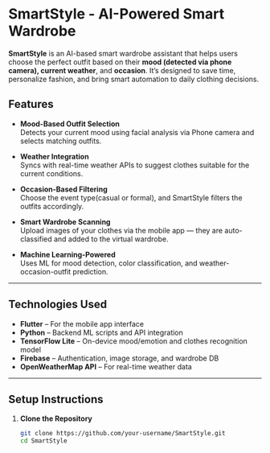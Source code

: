 # SmartStyle - AI-Powered Smart Wardrobe

**SmartStyle** is an AI-based smart wardrobe assistant that helps users choose the perfect outfit based on their **mood (detected via phone camera), current weather**, and **occasion**. It’s designed to save time, personalize fashion, and bring smart automation to daily clothing decisions.

## Features

- **Mood-Based Outfit Selection**  
  Detects your current mood using facial analysis via Phone camera and selects matching outfits.

- **Weather Integration**  
  Syncs with real-time weather APIs to suggest clothes suitable for the current conditions.

- **Occasion-Based Filtering**  
  Choose the event type(casual or formal), and SmartStyle filters the outfits accordingly.

- **Smart Wardrobe Scanning**  
  Upload images of your clothes via the mobile app — they are auto-classified and added to the virtual wardrobe.

- **Machine Learning-Powered**  
  Uses ML for mood detection, color classification, and weather-occasion-outfit prediction.

---

## Technologies Used

- **Flutter** – For the mobile app interface
- **Python** – Backend ML scripts and API integration
- **TensorFlow Lite** – On-device mood/emotion and clothes recognition model
- **Firebase** – Authentication, image storage, and wardrobe DB 
- **OpenWeatherMap API** – For real-time weather data

---

##  Setup Instructions

1. **Clone the Repository**

   ```bash
   git clone https://github.com/your-username/SmartStyle.git
   cd SmartStyle
